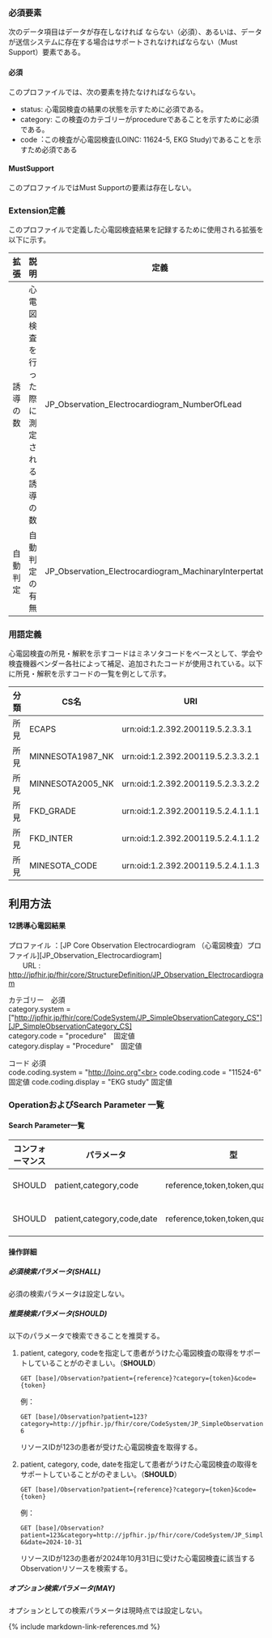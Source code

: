 
### 必須要素

次のデータ項目はデータが存在しなければ    ならない（必須）、あるいは、データが送信システムに存在する場合はサポートされなければならない（Must Support）要素である。

#### 必須
このプロファイルでは、次の要素を持たなければならない。

- status: 心電図検査の結果の状態を示すために必須である。
- category: この検査のカテゴリーがprocedureであることを示すために必須である。
- code︓この検査が心電図検査(LOINC: 11624-5, EKG Study)であることを示すため必須である

#### MustSupport
このプロファイルではMust Supportの要素は存在しない。

### Extension定義

このプロファイルで定義した心電図検査結果を記録するために使用される拡張を以下に示す。

|拡張|説明|定義|値型|
| --- | --- | --- | --- |
|誘導の数|心電図検査を行った際に測定される誘導の数|JP_Observation_Electrocardiogram_NumberOfLead|integer|
|自動判定|自動判定の有無|JP_Observation_Electrocardiogram_MachinaryInterpertation|boolean|


### 用語定義

心電図検査の所見・解釈を示すコードはミネソタコードをベースとして、学会や検査機器ベンダー各社によって補足、追加されたコードが使用されている。以下に所見・解釈を示すコードの一覧を例として示す。

|分類|CS名|URI|
| --- | --- | --- |
|所見|ECAPS|urn:oid:1.2.392.200119.5.2.3.3.1|
|所見|MINNESOTA1987_NK|urn:oid:1.2.392.200119.5.2.3.3.2.1|
|所見|MINNESOTA2005_NK|urn:oid:1.2.392.200119.5.2.3.3.2.2|
|所見|FKD_GRADE|urn:oid:1.2.392.200119.5.2.4.1.1.1|
|所見|FKD_INTER|urn:oid:1.2.392.200119.5.2.4.1.1.2|
|所見|MINESOTA_CODE|urn:oid:1.2.392.200119.5.2.4.1.1.3|


## 利用方法


#### 12誘導心電図結果

プロファイル ：[JP Core Observation Electrocardiogram （心電図検査）プロファイル][JP_Observation_Electrocardiogram]<br>
　　URL :　http://jpfhir.jp/fhir/core/StructureDefinition/JP_Observation_Electrocardiogram<br>

カテゴリー　必須<br>
category.system = ["http://jpfhir.jp/fhir/core/CodeSystem/JP_SimpleObservationCategory_CS"][JP_SimpleObservationCategory_CS]<br>
category.code = "procedure"　固定値<br>
category.display = "Procedure"　固定値<br>

コード 必須　<br>
code.coding.system = "http://loinc.org"<br>
code.coding.code = "11524-6" 固定値
code.coding.display = "EKG study"  固定値

### OperationおよびSearch Parameter 一覧

#### Search Parameter一覧


| コンフォーマンス | パラメータ | 型 | 例 |
| --- | --- | --- | --- |
| SHOULD | patient,category,code | reference,token,token,quantity  | GET [base]/Observation?patient=123&category=procedure&code=http://loinc.org\|11524-6 |
| SHOULD | patient,category,code,date | reference,token,token,quantity,date  | GET [base]/Observation?patient=123&category=procedure&code=http://loinc.org\|11524-6&date=le2020-12-31 |

#### 操作詳細

##### 必須検索パラメータ(SHALL)
必須の検索パラメータは設定しない。


##### 推奨検索パラメータ(SHOULD)

以下のパラメータで検索できることを推奨する。


1. patient, category, codeを指定して患者がうけた心電図検査の取得をサポートしていることがのぞましい。（**SHOULD**）

   ```
   GET [base]/Observation?patient={reference}?category={token}&code={token}
   ```

   例：

   ```
   GET [base]/Observation?patient=123?category=http://jpfhir.jp/fhir/core/CodeSystem/JP_SimpleObservationCategory_CS|procedure&code=http://loinc.org\|11524-6
   ```

   リソースIDが123の患者が受けた心電図検査を取得する。

1. patient, category, code, dateを指定して患者がうけた心電図検査の取得をサポートしていることがのぞましい。（**SHOULD**）

   ```
   GET [base]/Observation?patient={reference}?category={token}&code={token}
   ```

   例：

   ```
   GET [base]/Observation?patient=123&category=http://jpfhir.jp/fhir/core/CodeSystem/JP_SimpleObservationCategory_CS|procedure&code=http://loinc.org\|11524-6&date=2024-10-31
   ```

   リソースIDが123の患者が2024年10月31日に受けた心電図検査に該当するObservationリソースを検索する。



##### オプション検索パラメータ(**MAY**)

オプションとしての検索パラメータは現時点では設定しない。


{% include markdown-link-references.md %}

